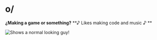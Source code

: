 # o/
**¿Making a game or something?**
**♪ Likes making code and music ♪ **

<picture>
  <source media="(prefers-color-scheme: dark)" srcset="https://www.dexerto.com/cdn-image/wp-content/uploads/2024/05/10/george-cooper-heart-attack.jpg?width=3840&quality=60&format=auto">
  <source media="(prefers-color-scheme: light)" srcset="https://static.wikia.nocookie.net/bigbangtheory/images/e/e6/George_Cooper_Season_7_Promo.jpg/revision/latest/scale-to-width-down/250?cb=20240209023931">
  <img alt="Shows a normal looking guy!">
</picture>
